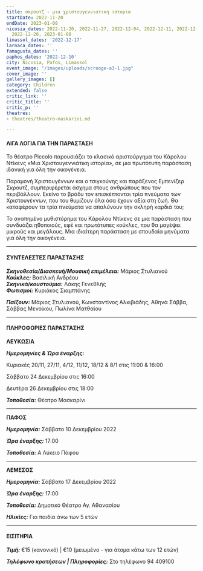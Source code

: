 ```yaml
---
title: σκρουτζ - μια χριστουγεννιατικη ιστορια
startDate: 2022-11-20
endDate: 2023-01-08
nicosia_dates: 2022-11-20, 2022-11-27, 2022-12-04, 2022-12-11, 2022-12-18, 2022-12-24,
  2022-12-26, 2023-01-08
limassol_dates: '2022-12-17'
larnaca_dates: ''
famagusta_dates: ''
paphos_dates: '2022-12-10'
city: Nicosia, Pafos, Limassol
event_image: "/images/uploads/scrooge-a3-1.jpg"
cover_image: ''
gallery_images: []
category: Children
extended: false
critic_link: ''
critic_title: ''
critic_p: ''
theatres:
- theatres/theatro-maskarini.md

---
```

#### ΛΙΓΑ ΛΟΓΙΑ ΓΙΑ ΤΗΝ ΠΑΡΑΣΤΑΣΗ

Το θέατρο Piccolo παρουσιάζει το κλασικό αριστούργημα του Κάρολου Ντίκενς «Μια Χριστουγεννιάτικη ιστορία», σε μια πρωτότυπη παράσταση ιδανική για όλη την οικογένεια.

Παραμονή Χριστουγέννων και ο τσιγκούνης και παράξενος Εμπενίζερ Σκρουτζ, συμπεριφέρεται άσχημα στους ανθρώπους που τον περιβάλλουν. Εκείνο το βράδυ τον επισκέπτονται τρία πνεύματα των Χριστουγέννων, που του θυμίζουν όλα όσα έχουν αξία στη ζωή. Θα καταφέρουν τα τρία πνεύματα να απαλύνουν την σκληρή καρδιά του;

Το αγαπημένο μυθιστόρημα του Κάρολου Ντίκενς σε μια παράσταση που συνδυάζει ηθοποιούς, εφέ και πρωτότυπες κούκλες, που θα μαγέψει μικρούς και μεγάλους. Μια ιδιαίτερη παράσταση με σπουδαία μηνύματα για όλη την οικογένεια.

***

#### ΣΥΝΤΕΛΕΣΤΕΣ ΠΑΡΑΣΤΑΣΗΣ

**_Σκηνοθεσία/Διασκευή/Μουσική επιμέλεια:_** Μάριος Στυλιανού  
**_Κούκλες:_** Βασιλική Ανδρέου  
**_Σκηνικά/κουστούμια:_** Λάκης Γενεθλής  
**_Φωτισμοί:_** Κυριάκος Σιαμπτάνης

**_Παίζουν:_** Μάριος Στυλιανού, Κωνσταντίνος Αλκιβιάδης, Αθηνά Σάββα, Σάββας Μενοίκου, Πωλίνα Ματθαίου

***

#### ΠΛΗΡΟΦΟΡΙΕΣ ΠΑΡΑΣΤΑΣΗΣ

**ΛΕΥΚΩΣΙΑ**

**_Ημερομηνίες & Ώρα έναρξης:_**

Κυριακές 20/11, 27/11, 4/12, 11/12, 18/12 & 8/1 στις 11:00 & 16:00

Σάββατο 24 Δεκεμβρίου στις 16:00

Δευτέρα 26 Δεκεμβρίου στις 18:00

**_Τοποθεσία:_** Θέατρο Μασκαρίνι

***

**ΠΑΦΟΣ**

**_Ημερομηνία:_** Σάββατο 10 Δεκεμβρίου 2022

**_Ώρα έναρξης:_** 17:00

**_Τοποθεσία:_** Α Λύκειο Πάφου

***

**ΛΕΜΕΣΟΣ**

**_Ημερομηνία:_** Σάββατο 17 Δεκεμβρίου 2022

**_Ώρα έναρξης:_** 17:00

**_Τοποθεσία:_** Δημοτικό Θέατρο Αγ. Αθανασίου

**_Ηλικίες:_** Για παιδία άνω των 5 ετών

***

#### ΕΙΣΙΤΗΡΙΑ

**_Τιμή:_** €15 (κανονικό) | €10 (μειωμένο - για άτομα κάτω των 12 ετών)

**_Τηλέφωνο κρατήσεων | Πληροφορίες:_** Στο τηλέφωνο 94 409100